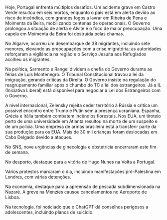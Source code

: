 Hoje, Portugal enfrenta múltiplos desafios. Um acidente grave em Castro Verde resultou em seis mortos, enquanto o país está em alerta devido ao risco de incêndios, com grandes fogos a lavrar em Ribeira de Pena e Moimenta da Beira, mobilizando centenas de operacionais. O Governo prolongou a situação de alerta e Alvite é o foco de maior preocupação. Uma capela em Moimenta da Beira foi destruída pelas chamas.

No Algarve, ocorreu um desembarque de 38 migrantes, incluindo sete menores, elevando as preocupações com a crise migratória; as autoridades reforçaram a vigilância na região e o Serviço Jesuíta aos Refugiados acolheu os migrantes.

Na política, Sarmento e Rangel dividem a chefia do Governo durante as férias de Luís Montenegro. O Tribunal Constitucional travou a lei da imigração, gerando críticas da Direita. O Governo insiste na regulação do reagrupamento familiar após o chumbo do TC à lei dos estrangeiros. Já a IL (Iniciativa Liberal) está disponível para negociar a Lei dos Estrangeiros com o Governo.

A nível internacional, Zelensky rejeita ceder território à Rússia e critica um possível encontro entre Trump e Putin sem a presença ucraniana. Espanha, Grécia e Itália também combatem incêndios florestais. Nos EUA, um tiroteio perto de uma universidade em Atlanta resultou na morte de um suspeito e de um polícia. Uma empresa de armas brasileira está a transferir parte da sua produção para os EUA. Mais de 30 mil crianças foram deslocadas em Cabo Delgado devido a ataques.

No SNS, nove urgências de ginecologia e obstetrícia encerraram este fim de semana.

No desporto, destaque para a vitória de Hugo Nunes na Volta a Portugal.

Vários protestos marcaram o dia, incluindo manifestações pró-Palestina em Londres, com várias detenções.

Na economia, destaque para a apreensão de pescada subdimensionada na Nazaré. A greve na Menzies causou cancelamentos no Aeroporto de Lisboa.

Na tecnologia, foi noticiado que o ChatGPT dá conselhos perigosos a adolescentes, incluindo planos de suicídio.